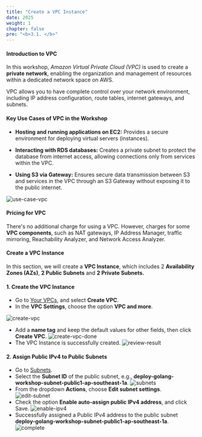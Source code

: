 ```yaml
---
title: "Create a VPC Instance"
date: 2025
weight: 1
chapter: false
pre: "<b>3.1. </b>"
---
```


#### Introduction to VPC

In this workshop, _Amazon Virtual Private Cloud (VPC)_ is used to create a **private network**, enabling the organization and management of resources within a dedicated network space on AWS.

VPC allows you to have complete control over your network environment, including IP address configuration, route tables, internet gateways, and subnets.

#### Key Use Cases of VPC in the Workshop

- **Hosting and running applications on EC2:** Provides a secure environment for deploying virtual servers (instances).

- **Interacting with RDS databases:** Creates a private subnet to protect the database from internet access, allowing connections only from services within the VPC.

- **Using S3 via Gateway:** Ensures secure data transmission between S3 and services in the VPC through an S3 Gateway without exposing it to the public internet.

![use-case-vpc](/images/3-create-vpc-instance/3.1-create-vpc/use-case-vpc.png)

#### Pricing for VPC

There's no additional charge for using a VPC. However, charges for some **VPC components**, such as NAT gateways, IP Address Manager, traffic mirroring, Reachability Analyzer, and Network Access Analyzer.

#### Create a VPC Instance

In this section, we will create a **VPC Instance**, which includes 2 **Availability Zones (AZs)**, **2 Public Subnets** and **2 Private Subnets.**

#### 1. Create the VPC Instance

- Go to [Your VPCs](https://ap-southeast-1.console.aws.amazon.com/vpcconsole/home?region=ap-southeast-1#vpcs:), and select **Create VPC**.
- In the **VPC Settings**, choose the option **VPC and more**.

![create-vpc](/images/3-create-vpc-instance/3.1-create-vpc/create-vpc.png)

- Add a **name tag** and keep the default values for other fields, then click **Create VPC**.
  ![create-vpc-done](/images/3-create-vpc-instance/3.1-create-vpc/create-vpc-done.png)
- The VPC Instance is successfully created.
  ![review-result](/images/3-create-vpc-instance/3.1-create-vpc/review-result.png)

#### 2. Assign Public IPv4 to Public Subnets

- Go to [Subnets](https://ap-southeast-1.console.aws.amazon.com/vpcconsole/home?region=ap-southeast-1#subnets:).
- Select the **Subnet ID** of the public subnet, e.g., **deploy-golang-workshop-subnet-public1-ap-southeast-1a**.
  ![subnets](/images/3-create-vpc-instance/3.1-create-vpc/subnets.png)
- From the dropdown **Actions**, choose **Edit subnet settings**.
  ![edit-subnet](/images/3-create-vpc-instance/3.1-create-vpc/edit-subnet.png)
- Check the option **Enable auto-assign public IPv4 address**, and click Save.
  ![enable-ipv4](/images/3-create-vpc-instance/3.1-create-vpc/enable-ipv4.png)
- Successfully assigned a Public IPv4 address to the public subnet **deploy-golang-workshop-subnet-public1-ap-southeast-1a**.
  ![complete](/images/3-create-vpc-instance/3.1-create-vpc/complete.png)
